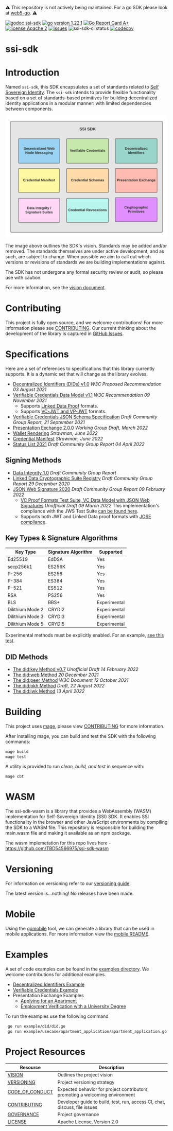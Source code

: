 ⚠️ This repository is not actively being maintained. For a go SDK please look at [web5-go](https://github.com/TBD54566975/web5-go/). ⚠️

[![godoc ssi-sdk](https://img.shields.io/badge/godoc-ssi--sdk-blue)](https://pkg.go.dev/github.com/TBD54566975/ssi-sdk)
[![go version 1.22.1](https://img.shields.io/badge/go_version-1.22.1-brightgreen)](https://golang.org/)
[![Go Report Card A+](https://goreportcard.com/badge/github.com/TBD54566975/ssi-sdk)](https://goreportcard.com/report/github.com/TBD54566975/ssi-sdk)
[![license Apache 2](https://img.shields.io/badge/license-Apache%202-black)](https://github.com/TBD54566975/ssi-sdk/blob/main/LICENSE)
[![issues](https://img.shields.io/github/issues/TBD54566975/ssi-sdk)](https://github.com/TBD54566975/ssi-sdk/issues)
![ssi-sdk-ci status](https://github.com/TBD54566975/ssi-sdk/workflows/ssi-sdk-ci/badge.svg?branch=main&event=push)
[![codecov](https://codecov.io/gh/TBD54566975/ssi-sdk/branch/main/graph/badge.svg?token=8SD0TO9Z9E)](https://codecov.io/gh/TBD54566975/ssi-sdk)

# ssi-sdk

# Introduction

Named `ssi-sdk`, this SDK encapsulates a set of standards related
to [Self Sovereign Identity](http://www.lifewithalacrity.com/2016/04/the-path-to-self-soverereign-identity.html).
The `ssi-sdk` intends to provide flexible functionality based on a set of standards-based primitives for building
decentralized identity applications in a modular manner: with limited dependencies between components.

![ssi-sdk](doc/ssi-sdk.png)

The image above outlines the SDK's vision. Standards may be added and/or removed. The standards themselves are under
active development, and as such, are subject to change. When possible we aim to call out which versions or revisions of
standards we are building implementations against.

The SDK has not undergone any formal security review or audit, so please use with caution.

For more information, see the [vision document](doc/VISION.md).

# Contributing

This project is fully open source, and we welcome contributions! For more information please see
[CONTRIBUTING](https://github.com/TBD54566975/ssi-sdk/blob/main/CONTRIBUTING.md). Our current thinking about the
development of the library is captured in
[GitHub Issues](https://github.com/TBD54566975/ssi-sdk/issues).

# Specifications

Here are a set of references to specifications that this library currently supports. It is a dynamic set that will
change as the library evolves.

- [Decentralized Identifiers (DIDs) v1.0](https://www.w3.org/TR/2021/PR-did-core-20210803/) _W3C Proposed Recommendation
  03 August 2021_
- [Verifiable Credentials Data Model v1.1](https://www.w3.org/TR/2021/REC-vc-data-model-20211109/) _W3C Recommendation
  09 November 2021_
    - Supports [Linked Data Proof](https://www.w3.org/TR/vc-data-model/#data-integrity-proofs) formats.
    - Supports [VC-JWT and VP-JWT](https://www.w3.org/TR/vc-data-model/#json-web-token) formats.
- [Verifiable Credentials JSON Schema Specification](https://w3c-ccg.github.io/vc-json-schemas/v2/index.html) _Draft
  Community Group Report, 21 September 2021_
- [Presentation Exchange 2.0.0](https://identity.foundation/presentation-exchange/) _Working Group Draft, March 2022_
- [Wallet Rendering](https://identity.foundation/wallet-rendering) _Strawman, June 2022_
- [Credential Manifest](https://identity.foundation/credential-manifest/) _Strawman, June 2022_
- [Status List 2021](https://w3c-ccg.github.io/vc-status-list-2021/) _Draft Community Group Report 04 April 2022_

## Signing Methods

- [Data Integrity 1.0](https://w3c-ccg.github.io/data-integrity-spec) _Draft Community Group Report_
- [Linked Data Cryptographic Suite Registry](https://w3c-ccg.github.io/ld-cryptosuite-registry/) _Draft Community Group
  Report 29 December 2020_
- [JSON Web Signature 2020](https://w3c-ccg.github.io/lds-jws2020) _Draft Community Group Report 09 February 2022_
    - [VC Proof Formats Test Suite, VC Data Model with JSON Web Signatures](https://identity.foundation/JWS-Test-Suite/)
      _Unofficial Draft 09 March 2022_
      This implementation's compliance with the JWS Test
      Suite [can be found here](https://identity.foundation/JWS-Test-Suite/#tbd).
    - Supports both JWT and Linked Data proof formats with [JOSE compliance](https://jose.readthedocs.io/en/latest/).

## Key Types & Signature Algorithms

| Key Type         | Signature Algorithm | Supported    |
|------------------|---------------------|--------------|
| Ed25519          | EdDSA               | Yes          |
| secp256k1        | ES256K              | Yes          |
| P-256            | ES256               | Yes          |
| P-384            | ES384               | Yes          |
| P-521            | ES512               | Yes          |
| RSA              | PS256               | Yes          |
| BLS              | BBS+                | Experimental |
| Dilithium Mode 2 | CRYDI2              | Experimental |
| Dilithium Mode 3 | CRYDI3              | Experimental |
| Dilithium Mode 5 | CRYDI5              | Experimental |

Experimental methods must be explicitly enabled. For an example, [see this test](crypto/jwx/jws_dilithium_test.go).

## DID Methods

- [The did:key Method v0.7](https://w3c-ccg.github.io/did-method-key/) _Unofficial Draft 14 February 2022_
- [The did:web Method](https://w3c-ccg.github.io/did-method-web/) _20 December 2021_
- [The did:peer Method](https://identity.foundation/peer-did-method-spec/) _W3C Document 12 October 2021_
- [The did:pkh Method](https://github.com/w3c-ccg/did-pkh/blob/main/did-pkh-method-draft.md) _Draft, 22 August 2022_
- [The did:jwk Method](https://github.com/quartzjer/did-jwk/blob/main/spec.md) _13 April 2022_

# Building

This project uses [mage](https://magefile.org/), please
view [CONTRIBUTING](https://github.com/TBD54566975/ssi-sdk/blob/main/CONTRIBUTING.md) for more information.

After installing mage, you can build and test the SDK with the following commands:

```
mage build
mage test
```

A utility is provided to run _clean, build, and test_ in sequence with:

```
mage cbt
```

# WASM
The ssi-sdk-wasm is a library that provides a WebAssembly (WASM) implementation for Self-Sovereign Identity (SSI) SDK. It enables SSI functionality in the browser and other JavaScript environments by compiling the SDK to a WASM file. This repository is responsible for building the main.wasm file and making it available as an npm package.

The wasm implemetation for this repo lives here - https://github.com/TBD54566975/ssi-sdk-wasm
# Versioning

For information on versioning refer to our [versioning guide](doc/VERSIONING.md).

The latest version is...nothing! No releases have been made.

# Mobile

Using the [gomobile](https://pkg.go.dev/golang.org/x/mobile/cmd/gomobile) tool, we can generate a library that can be
used in mobile applications. For more information view the [mobile README](mobile/README.md).

# Examples

A set of code examples can be found in the [examples directory](example). We welcome
contributions for additional examples.

- [Decentralized Identifiers Example](example/did)
- [Verifiable Credentials Example](example/vc)
- Presentation Exchange Examples
    - [Applying for an Apartment](example/usecase/apartment_application)
    - [Employment Verification with a University Degree](example/usecase/employer_university_flow)

To run the examples use the following command

```
 go run example/did/did.go 
 go run example/usecase/apartment_application/apartment_application.go
```

# Project Resources

| Resource                                                                               | Description                                                                   |
|----------------------------------------------------------------------------------------|-------------------------------------------------------------------------------|
| [VISION](https://github.com/TBD54566975/ssi-sdk/blob/main/doc/VISION.md)               | Outlines the project vision                                                   |
| [VERSIONING](https://github.com/TBD54566975/ssi-sdk/blob/main/doc/VERSIONING.md)       | Project versioning strategy                                                   |
| [CODE_OF_CONDUCT](https://github.com/TBD54566975/ssi-sdk/blob/main/CODE_OF_CONDUCT.md) | Expected behavior for project contributors, promoting a welcoming environment |
| [CONTRIBUTING](https://github.com/TBD54566975/ssi-sdk/blob/main/CONTRIBUTING.md)       | Developer guide to build, test, run, access CI, chat, discuss, file issues    |
| [GOVERNANCE](https://github.com/TBD54566975/ssi-sdk/blob/main/GOVERNANCE.md)           | Project governance                                                            |
| [LICENSE](https://github.com/TBD54566975/ssi-sdk/blob/main/LICENSE)                    | Apache License, Version 2.0                                                   |

